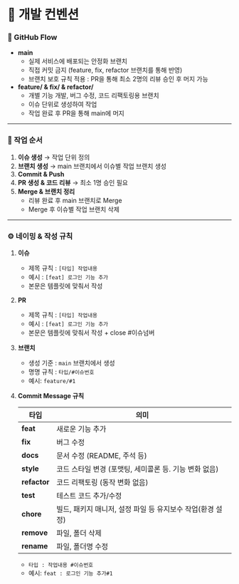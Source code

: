 # 💬 개발 컨벤션

### 🚀 GitHub Flow

- **main**
    - 실제 서비스에 배포되는 안정화 브랜치
    - 직접 커밋 금지 (feature, fix, refactor 브랜치를 통해 반영)
    - 브랜치 보호 규칙 적용 : PR을 통해 최소 2명의 리뷰 승인 후 머지 가능
- **feature/ & fix/ & refactor/**
    - 개별 기능 개발, 버그 수정, 코드 리팩토링용 브랜치
    - 이슈 단위로 생성하여 작업
    - 작업 완료 후 PR을 통해 main에 머지
    

---

### **🔄 작업 순서**

1. **이슈 생성** → 작업 단위 정의
2. **브랜치 생성** → main 브랜치에서 이슈별 작업 브랜치 생성
3. **Commit & Push**
4. **PR 생성 & 코드 리뷰** → 최소 1명 승인 필요
5. **Merge & 브랜치 정리**
    - 리뷰 완료 후 main 브랜치로 Merge
    - Merge 후 이슈별 작업 브랜치 삭제

---

### ⚙️ 네이밍 & 작성 규칙

1. **이슈**
    - 제목 규칙 : `[타입] 작업내용`
    - 예시 : `[feat] 로그인 기능 추가`
    - 본문은 템플릿에 맞춰서 작성
2. **PR**
    - 제목 규칙 : `[타입] 작업내용`
    - 예시 : `[feat] 로그인 기능 추가`
    - 본문은 템플릿에 맞춰서 작성 + close #이슈넘버
3. **브랜치**
    - 생성 기준 : `main` 브랜치에서 생성
    - 명명 규칙  : `타입/#이슈번호`
    - 예시: `feature/#1`
      
4. **Commit Message 규칙**
    
    
    | 타입 | 의미 |
    | --- | --- |
    | **feat** | 새로운 기능 추가 |
    | **fix** | 버그 수정 |
    | **docs** | 문서 수정 (README, 주석 등) |
    | **style** | 코드 스타일 변경 (포맷팅, 세미콜론 등. 기능 변화 없음) |
    | **refactor** | 코드 리팩토링 (동작 변화 없음) |
    | **test** | 테스트 코드 추가/수정 |
    | **chore** | 빌드, 패키지 매니저, 설정 파일 등 유지보수 작업(환경 설정) |
    | **remove** | 파일, 폴더 삭제 |
    | **rename** | 파일, 폴더명 수정 |
    - `타입 : 작업내용 #이슈번호`
    - 예시: `feat : 로그인 기능 추가#1`

